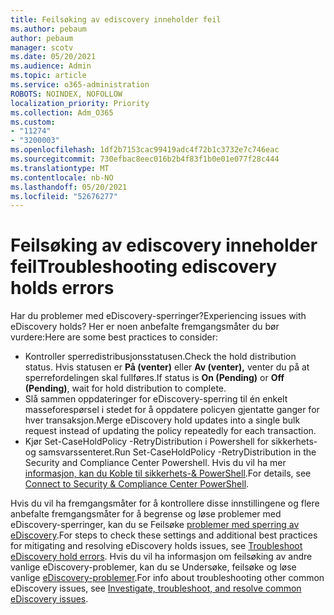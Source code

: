 ```yaml
---
title: Feilsøking av ediscovery inneholder feil
ms.author: pebaum
author: pebaum
manager: scotv
ms.date: 05/20/2021
ms.audience: Admin
ms.topic: article
ms.service: o365-administration
ROBOTS: NOINDEX, NOFOLLOW
localization_priority: Priority
ms.collection: Adm_O365
ms.custom:
- "11274"
- "3200003"
ms.openlocfilehash: 1df2b7153cac99419adc4f72b1c3732e7c746eac
ms.sourcegitcommit: 730efbac8eec016b2b4f83f1b0e01e077f28c444
ms.translationtype: MT
ms.contentlocale: nb-NO
ms.lasthandoff: 05/20/2021
ms.locfileid: "52676277"
---
```

# <a name="troubleshooting-ediscovery-holds-errors"></a><span data-ttu-id="c2f69-102">Feilsøking av ediscovery inneholder feil</span><span class="sxs-lookup"><span data-stu-id="c2f69-102">Troubleshooting ediscovery holds errors</span></span>

<span data-ttu-id="c2f69-103">Har du problemer med eDiscovery-sperringer?</span><span class="sxs-lookup"><span data-stu-id="c2f69-103">Experiencing issues with eDiscovery holds?</span></span> <span data-ttu-id="c2f69-104">Her er noen anbefalte fremgangsmåter du bør vurdere:</span><span class="sxs-lookup"><span data-stu-id="c2f69-104">Here are some best practices to consider:</span></span>

- <span data-ttu-id="c2f69-105">Kontroller sperredistribusjonsstatusen.</span><span class="sxs-lookup"><span data-stu-id="c2f69-105">Check the hold distribution status.</span></span>  <span data-ttu-id="c2f69-106">Hvis statusen er **På (venter)** eller **Av (venter),** venter du på at sperrefordelingen skal fullføres.</span><span class="sxs-lookup"><span data-stu-id="c2f69-106">If status is **On (Pending)** or **Off (Pending)**, wait for hold distribution to complete.</span></span>
- <span data-ttu-id="c2f69-107">Slå sammen oppdateringer for eDiscovery-sperring til én enkelt masseforespørsel i stedet for å oppdatere policyen gjentatte ganger for hver transaksjon.</span><span class="sxs-lookup"><span data-stu-id="c2f69-107">Merge eDiscovery hold updates into a single bulk request instead of updating the policy repeatedly for each transaction.</span></span>
- <span data-ttu-id="c2f69-108">Kjør Set-CaseHoldPolicy <policyname> -RetryDistribution i Powershell for sikkerhets- og samsvarssenteret.</span><span class="sxs-lookup"><span data-stu-id="c2f69-108">Run Set-CaseHoldPolicy <policyname> -RetryDistribution in the Security and Compliance Center Powershell.</span></span> <span data-ttu-id="c2f69-109">Hvis du vil ha mer [informasjon, kan du Koble til sikkerhets-& PowerShell](/powershell/exchange/connect-to-scc-powershell).</span><span class="sxs-lookup"><span data-stu-id="c2f69-109">For details, see [Connect to Security & Compliance Center PowerShell](/powershell/exchange/connect-to-scc-powershell).</span></span>

<span data-ttu-id="c2f69-110">Hvis du vil ha fremgangsmåter for å kontrollere disse innstillingene og flere anbefalte fremgangsmåter for å begrense og løse problemer med eDiscovery-sperringer, kan du se Feilsøke [problemer med sperring av eDiscovery](/microsoft-365/compliance/hold-distribution-errors).</span><span class="sxs-lookup"><span data-stu-id="c2f69-110">For steps to check these settings and additional best practices for mitigating and resolving eDiscovery holds issues, see [Troubleshoot eDiscovery hold errors](/microsoft-365/compliance/hold-distribution-errors).</span></span>
<span data-ttu-id="c2f69-111">Hvis du vil ha informasjon om feilsøking av andre vanlige eDiscovery-problemer, kan du se Undersøke, feilsøke og løse vanlige [eDiscovery-problemer](/microsoft-365/compliance/ediscovery-troubleshooting-common-issues).</span><span class="sxs-lookup"><span data-stu-id="c2f69-111">For info about troubleshooting other common eDiscovery issues, see [Investigate, troubleshoot, and resolve common eDiscovery issues](/microsoft-365/compliance/ediscovery-troubleshooting-common-issues).</span></span>
